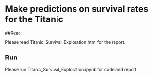# Make predictions on survival rates for the Titanic

##Read

Please read Titanic_Survival_Exploration.html for the report.

## Run

Please run Titanic_Survival_Exploration.ipynb for code and report.


